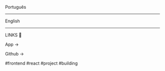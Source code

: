 Português

------------







English

---------



LINKS 🔗



App -> 



Github -> 



#frontend #react #project #building 